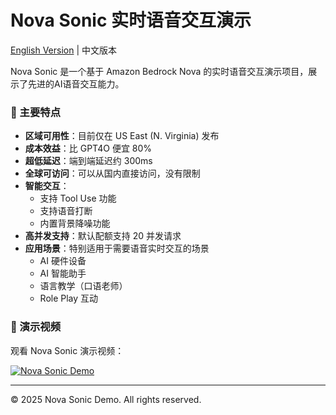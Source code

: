 # Nova Sonic 实时语音交互演示

[English Version](README_EN.md) | 中文版本

Nova Sonic 是一个基于 Amazon Bedrock Nova 的实时语音交互演示项目，展示了先进的AI语音交互能力。

### 🌟 主要特点

- **区域可用性**：目前仅在 US East (N. Virginia) 发布
- **成本效益**：比 GPT4O 便宜 80%
- **超低延迟**：端到端延迟约 300ms
- **全球可访问**：可以从国内直接访问，没有限制
- **智能交互**：
  - 支持 Tool Use 功能
  - 支持语音打断
  - 内置背景降噪功能
- **高并发支持**：默认配额支持 20 并发请求
- **应用场景**：特别适用于需要语音实时交互的场景
  - AI 硬件设备
  - AI 智能助手
  - 语言教学（口语老师）
  - Role Play 互动

### 🎥 演示视频

观看 Nova Sonic 演示视频：

[![Nova Sonic Demo](https://img.shields.io/badge/观看演示-Nova%20Sonic-blue)](https://d18k98y33mzd4b.cloudfront.net/Nova+Sonic+Demo+Recording.mp4)

---

© 2025 Nova Sonic Demo. All rights reserved. 